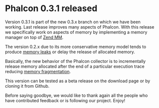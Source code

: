 Phalcon 0.3.1 released
======================

Version 0.3.1 is part of the new 0.3.x branch on which we have been
working. Last release improves many aspects of Phalcon. With this
release we specifically work on aspects of memory by implementing a
memory manager on top of [Zend
MM](https://wiki.php.net/internals/zend_mm).

The version 0.2.x due to its more conservative memory model tends to
produce [memory leaks](http://en.wikipedia.org/wiki/Memory_leak) or
delay the release of allocated memory.

Basically, the new behavior of the Phalcon collector is to incrementally
release memory allocated after the end of a particular execution trace
reducing [memory
fragmentation](http://stackoverflow.com/a/3770572/1022921).

This version can be tested as a beta release on the download page or by
cloning it from Github.

Before saying goodbye, we would like to thank again all the people who
have contributed feedback or is following our project. Enjoy!

